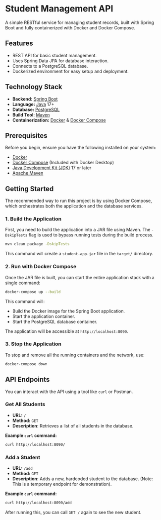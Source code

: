 # Student Management API

A simple RESTful service for managing student records, built with Spring Boot and fully containerized with Docker and Docker Compose.

## Features

-   REST API for basic student management.
-   Uses Spring Data JPA for database interaction.
-   Connects to a PostgreSQL database.
-   Dockerized environment for easy setup and deployment.

## Technology Stack

-   **Backend:** [Spring Boot](https://spring.io/projects/spring-boot)
-   **Language:** [Java](https://www.java.com/) 17+
-   **Database:** [PostgreSQL](https://www.postgresql.org/)
-   **Build Tool:** [Maven](https://maven.apache.org/)
-   **Containerization:** [Docker](https://www.docker.com/) & [Docker Compose](https://docs.docker.com/compose/)

## Prerequisites

Before you begin, ensure you have the following installed on your system:
-   [Docker](https://docs.docker.com/get-docker/)
-   [Docker Compose](https://docs.docker.com/compose/install/) (Included with Docker Desktop)
-   [Java Development Kit (JDK)](https://www.oracle.com/java/technologies/downloads/) 17 or later
-   [Apache Maven](https://maven.apache.org/download.cgi)

## Getting Started

The recommended way to run this project is by using Docker Compose, which orchestrates both the application and the database services.

### 1. Build the Application

First, you need to build the application into a JAR file using Maven. The `-DskipTests` flag is used to bypass running tests during the build process.

```sh
mvn clean package -DskipTests
```

This command will create a `student-app.jar` file in the `target/` directory.

### 2. Run with Docker Compose

Once the JAR file is built, you can start the entire application stack with a single command:

```sh
docker-compose up --build
```

This command will:
-   Build the Docker image for the Spring Boot application.
-   Start the application container.
-   Start the PostgreSQL database container.

The application will be accessible at `http://localhost:8090`.

### 3. Stop the Application

To stop and remove all the running containers and the network, use:

```sh
docker-compose down
```

## API Endpoints

You can interact with the API using a tool like `curl` or Postman.

### Get All Students

-   **URL:** `/`
-   **Method:** `GET`
-   **Description:** Retrieves a list of all students in the database.

**Example `curl` command:**
```sh
curl http://localhost:8090/
```

### Add a Student

-   **URL:** `/add`
-   **Method:** `GET`
-   **Description:** Adds a new, hardcoded student to the database. (Note: This is a temporary endpoint for demonstration).

**Example `curl` command:**
```sh
curl http://localhost:8090/add
```
After running this, you can call `GET /` again to see the new student.